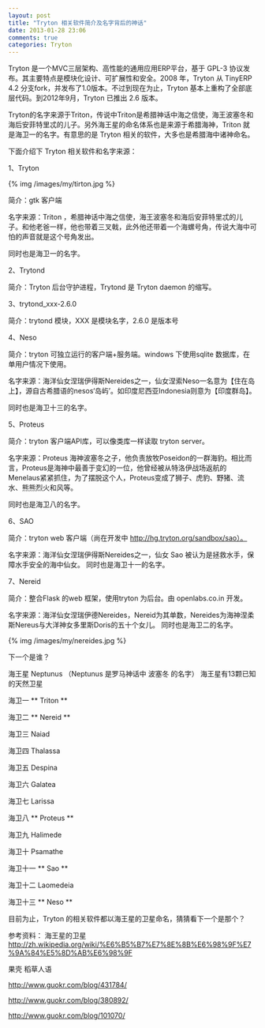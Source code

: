 ```yaml
---
layout: post
title: "Tryton 相关软件简介及名字背后的神话"
date: 2013-01-28 23:06
comments: true
categories: Tryton
---
```


Tryton 是一个MVC三层架构、高性能的通用应用ERP平台，基于 GPL-3 协议发布。其主要特点是模块化设计、可扩展性和安全。2008 年，Tryton 从 TinyERP  4.2 分支fork，并发布了1.0版本。不过到现在为止，Tryton 基本上重构了全部底层代码。到2012年9月，Tryton 已推出 2.6 版本。

Tryton的名字来源于Triton，传说中Triton是希腊神话中海之信使，海王波塞冬和海后安菲特里忒的儿子。另外海王星的命名体系也是来源于希腊海神，Triton 就是海卫一的名字。有意思的是 Tryton 相关的软件，大多也是希腊海中诸神命名。

下面介绍下 Tryton 相关软件和名字来源： 

1、Tryton 

{% img /images/my/tirton.jpg %}

简介：gtk 客户端

名字来源：Triton ，希腊神话中海之信使，海王波塞冬和海后安菲特里忒的儿子。和他老爸一样，他也带着三叉戟，此外他还带着一个海螺号角，传说大海中可怕的声音就是这个号角发出。

同时也是海卫一的名字。 


2、Trytond

简介：Tryton 后台守护进程，Trytond 是 Tryton daemon 的缩写。

3、trytond_xxx-2.6.0

简介：trytond 模块，XXX 是模块名字，2.6.0 是版本号

4、Neso

简介：tryton 可独立运行的客户端+服务端。windows 下使用sqlite 数据库，在单用户情况下使用。

名字来源：海洋仙女涅瑞伊得斯Nereides之一，仙女涅索Neso一名意为【住在岛上】，源自古希腊语的nesos‘岛屿’。如印度尼西亚Indonesia则意为【印度群岛】。

同时也是海卫十三的名字。

5、Proteus

简介：tryton 客户端API库，可以像类库一样读取 tryton server。

名字来源：Proteus 海神波塞冬之子，他负责放牧Poseidon的一群海豹。相比而言，Proteus是海神中最善于变幻的一位，他曾经被从特洛伊战场返航的Menelaus紧紧抓住，为了摆脱这个人，Proteus变成了狮子、虎豹、野猪、流水、熊熊烈火和风等。

同时也是海卫八的名字。

6、SAO

简介：tryton web 客户端（尚在开发中 http://hg.tryton.org/sandbox/sao）。

名字来源：海洋仙女涅瑞伊得斯Nereides之一，仙女 Sao 被认为是拯救水手，保障水手安全的海中仙女。
同时也是海卫十一的名字。


7、Nereid

简介：整合Flask 的web 框架，使用tryton 为后台。由 openlabs.co.in 开发。

名字来源：海洋仙女涅瑞伊德Nereides，Nereid为其单数，Nereides为海神涅柔斯Nereus与大洋神女多里斯Doris的五十个女儿。
同时也是海卫二的名字。 

{% img /images/my/nereides.jpg %}

 下一个是谁？

海王星 Neptunus （Neptunus 是罗马神话中 波塞冬 的名字） 海王星有13颗已知的天然卫星

海卫一 ** Triton **

海卫二 ** Nereid **

海卫三 Naiad

海卫四 Thalassa

海卫五 Despina

海卫六 Galatea

海卫七 Larissa

海卫八 ** Proteus **

海卫九 Halimede

海卫十 Psamathe

海卫十一 ** Sao **

海卫十二 Laomedeia

海卫十三 ** Neso **


目前为止，Tryton 的相关软件都以海王星的卫星命名，猜猜看下一个是那个？

参考资料：
海王星的卫星 http://zh.wikipedia.org/wiki/%E6%B5%B7%E7%8E%8B%E6%98%9F%E7%9A%84%E5%8D%AB%E6%98%9F

果壳 稻草人语

http://www.guokr.com/blog/431784/

http://www.guokr.com/blog/380892/

http://www.guokr.com/blog/101070/ 

